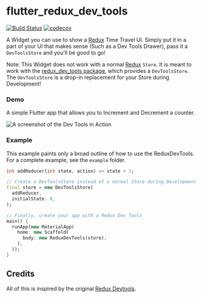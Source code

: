 # flutter_redux_dev_tools

[![Build Status](https://travis-ci.org/brianegan/flutter_redux_dev_tools.svg?branch=master)](https://travis-ci.org/brianegan/flutter_redux_dev_tools) [![codecov](https://codecov.io/gh/brianegan/flutter_redux_dev_tools/branch/master/graph/badge.svg)](https://codecov.io/gh/brianegan/flutter_redux_dev_tools)

A Widget you can use to show a [Redux](https://pub.dartlang.org/packages/redux) Time Travel UI. Simply put it in a part of your UI that makes sense (Such as a Dev Tools Drawer), pass it a `DevToolsStore` and you'll be good to go!

Note: This Widget does not work with a normal [Redux](https://pub.dartlang.org/packages/redux) `Store`. It is meant to work with the [redux_dev_tools package](https://pub.dartlang.org/packages/redux_dev_tools), which provides a `DevToolsStore`. The `DevToolsStore` is a drop-in replacement for your Store during Development!

### Demo

A simple Flutter app that allows you to Increment and Decrement a counter.

![A screenshot of the Dev Tools in Action](https://gitlab.com/brianegan/flutter_redux_dev_tools/raw/master/devtools.gif)

### Example

This example paints only a broad outline of how to use the ReduxDevTools. For a complete example, see the `example` folder.

```dart
int addReducer(int state, action) => state + 1;

// Create a DevToolsStore instead of a normal Store during Development
final store = new DevToolsStore(
  addReducer,
  initialState: 0,
);

// Finally, create your app with a Redux Dev Tools
main() { 
  runApp(new MaterialApp(
    home: new Scaffold(
      body: new ReduxDevTools(store),
    ),
  ));
}
```

## Credits

All of this is inspired by the original [Redux Devtools](https://github.com/gaearon/redux-devtools).


